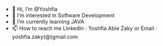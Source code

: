 - 👋 Hi, I’m @Yoshfia
- 👀 I’m interested in Software Development
- 🌱 I’m currently learning JAVA
- 📫 How to reach me LinkedIn : Yoshfia Abie Zaky or Email : yoshfia.zaky(@)gmail.com

<!---
Yoshfia/Yoshfia is a ✨ special ✨ repository because its `README.md` (this file) appears on your GitHub profile.
You can click the Preview link to take a look at your changes.
--->
